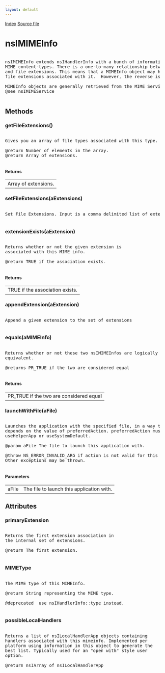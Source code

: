 ```yaml
---
layout: default
---
```

<div id='links'><a href="../index.html">Index</a>
<a href="http://dxr.mozilla.org/mozilla-central/source/netwerk/mime/nsIMIMEInfo.idl">Source file</a>
</div>

# nsIMIMEInfo #
<pre>  
nsIMIMEInfo extends nsIHandlerInfo with a bunch of information specific to  
MIME content-types. There is a one-to-many relationship between MIME types  
and file extensions. This means that a MIMEInfo object may have multiple  
file extensions associated with it.  However, the reverse is not true.  
  
MIMEInfo objects are generally retrieved from the MIME Service  
@see nsIMIMEService  
  
</pre>
## Methods ##

### getFileExtensions() ###
<pre>  
Gives you an array of file types associated with this type.  
  
@return Number of elements in the array.  
@return Array of extensions.  
  
</pre>
#### Returns ####

<table>

<tr>
<td>Array of extensions.  
</td>
</tr>

</table>

### setFileExtensions(aExtensions) ###
<pre>  
Set File Extensions. Input is a comma delimited list of extensions.  
  
</pre>
### extensionExists(aExtension) ###
<pre>  
Returns whether or not the given extension is  
associated with this MIME info.  
  
@return TRUE if the association exists.   
  
</pre>
#### Returns ####

<table>

<tr>
<td>TRUE if the association exists.   
</td>
</tr>

</table>

### appendExtension(aExtension) ###
<pre>  
Append a given extension to the set of extensions  
  
</pre>
### equals(aMIMEInfo) ###
<pre>  
Returns whether or not these two nsIMIMEInfos are logically  
equivalent.  
  
@returns PR_TRUE if the two are considered equal  
  
</pre>
#### Returns ####

<table>

<tr>
<td>PR_TRUE if the two are considered equal  
</td>
</tr>

</table>

### launchWithFile(aFile) ###
<pre>  
Launches the application with the specified file, in a way that  
depends on the value of preferredAction. preferredAction must be  
useHelperApp or useSystemDefault.  
  
@param aFile The file to launch this application with.  
  
@throw NS_ERROR_INVALID_ARG if action is not valid for this function.  
Other exceptions may be thrown.  
  
</pre>
#### Parameters ####

<table>

<tr>
<td>aFile</td>
<td>The file to launch this application with.  
</td>
</tr>

</table>

## Attributes ##

### primaryExtension ###
<pre>  
Returns the first extension association in  
the internal set of extensions.  
  
@return The first extension.  
  
</pre>
### MIMEType ###
<pre>  
The MIME type of this MIMEInfo.  
  
@return String representing the MIME type.  
  
@deprecated  use nsIHandlerInfo::type instead.  
  
</pre>
### possibleLocalHandlers ###
<pre>   
Returns a list of nsILocalHandlerApp objects containing  
handlers associated with this mimeinfo. Implemented per   
platform using information in this object to generate the  
best list. Typically used for an "open with" style user   
option.  
  
@return nsIArray of nsILocalHandlerApp  
  
</pre>